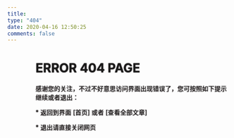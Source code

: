 ```yaml
---
title:
type: "404"
date: 2020-04-16 12:50:25
comments: false
---
```


<style type="text/css">
  @import 'https://fonts.googleapis.com/css?family=Inconsolata';

  .terminal {
    box-sizing: inherit;
    padding: 0 0 5rem 4rem;
    text-transform: uppercase;
  }

  .output, .title {
    text-shadow: 0 0 1px rgba(51, 0, 10, 0.4),
                 0 0 2px rgba(0, 0, 0, 0.8);
  }

  .output::before { content: "* ";}
  .links{text-decoration: none;}
  .links::before {content: "[";}
  .links::after  {content: "]";}
</style>

<div class="terminal">
  <h1 class="title">Error 404 page</h1>
  <p class="title">感谢您的关注，不过不好意思访问界面出现错误了，您可按照如下提示继续或者退出：</p>
  <p class="output">返回到界面 <a class="links" href="/">首页</a> 或者 <a class="links" href="/blog/archives/">查看全部文章</a></p>
  <p class="output">退出请直接关闭网页</p>
</div>